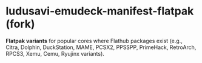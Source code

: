 # ludusavi-emudeck-manifest-flatpak (fork)

**Flatpak variants** for popular cores where Flathub packages exist (e.g., Citra, Dolphin, DuckStation, MAME, PCSX2, PPSSPP, PrimeHack, RetroArch, RPCS3, Xemu, Cemu, Ryujinx variants).
